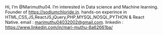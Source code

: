 Hi, I’m @Marimuthu04.
I’m interested in Data science and Machine learning.
Founder of https://sodiumchloride.in. hands-on experince in HTML,CSS,JS,ReactJS,jQuery,PHP,MYSQL,NOSQL,PYTHON & React Native.
email :  marimuthu04032002@gmail.com.
linkedin : https://www.linkedin.com/in/mari-muthu-8a62661ba/
